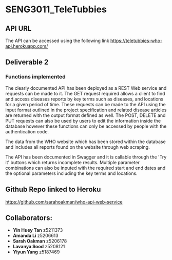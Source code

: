 # SENG3011_TeleTubbies

## API URL
The API can be accessed using the following link
https://teletubbies-who-api.herokuapp.com/

## Deliverable 2

### Functions implemented
The clearly documented API has been deployed as a REST Web service and requests can be made to it. The GET request required allows a client to find and access diseases reports by key terms such as diseases, and locations for a given period of time. These requests can be made to the API using the input format outlined in the project specification and related disease articles are returned with the output format defined as well. The POST, DELETE and PUT requests can also be used by users to edit the information inside the database however these functions can only be accessed by people with the authentication code.

The data from the WHO website which has been stored within the database and includes all reports found on the website through web scraping.

The API has been documented in Swagger and it is callable through the 'Try it' buttons which returns incomplete results. Multiple parameter combinations can also be inputed with the required start and end dates and the optional parameters including the key terms and locations. 

## Github Repo linked to Heroku 
https://github.com/sarahoakman/who-api-web-service

## Collaborators:
* **Yin Huey Tan** z5211373
* **Amanda Li** z5206613
* **Sarah Oakman** z5206178
* **Lavanya Sood** z5208121
* **Yiyun Yang** z5187469
